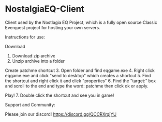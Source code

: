 # NostalgiaEQ-Client
Client used by the Nostlagia EQ Project, which is a fully open source Classic Everquest project for hosting your own servers.

Instructions for use:

Download
1. Download zip archive
2. Unzip archive into a folder

Create patchme shortcut
3. Open folder and find eqgame.exe
4. Right click eqgame.exe and click "send to desktop" which creates a shortcut
5. Find the shortcut and right click it and click "properties"
6. Find the "target:" box and scroll to the end and type the word: patchme then click ok or apply.

Play!
7. Double click the shortcut and see you in game!

Support and Community:

Please join our discord! https://discord.gg/QCCRXrqjYU
